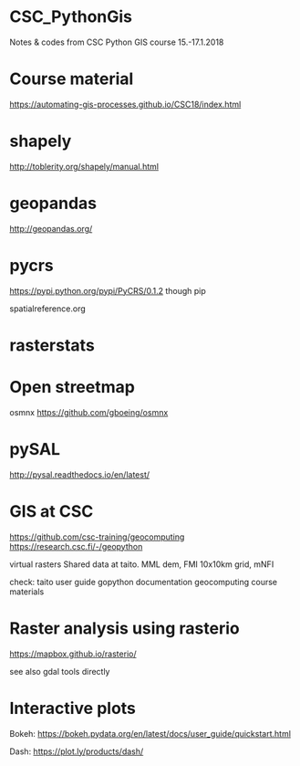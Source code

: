 # CSC_PythonGis
Notes &amp; codes from CSC Python GIS course 15.-17.1.2018

# Course material
https://automating-gis-processes.github.io/CSC18/index.html

# shapely 
http://toblerity.org/shapely/manual.html

# geopandas
http://geopandas.org/

# pycrs
https://pypi.python.org/pypi/PyCRS/0.1.2
though pip

spatialreference.org

# rasterstats

# Open streetmap
osmnx
https://github.com/gboeing/osmnx

# pySAL
http://pysal.readthedocs.io/en/latest/

# GIS at CSC

https://github.com/csc-training/geocomputing
https://research.csc.fi/-/geopython

virtual rasters
Shared data at taito.
MML dem, FMI 10x10km grid, mNFI

check: 
taito user guide
gopython documentation
geocomputing course materials

# Raster analysis using rasterio

https://mapbox.github.io/rasterio/

see also gdal tools directly

# Interactive plots

Bokeh: https://bokeh.pydata.org/en/latest/docs/user_guide/quickstart.html

Dash: https://plot.ly/products/dash/

